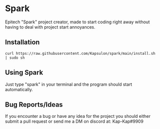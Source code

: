 # Spark
Epitech "Spark" project creator, made to start coding right away without having to deal with project start annoyances.

## Installation
```
curl https://raw.githubusercontent.com/Kapsulon/spark/main/install.sh | sudo sh
```

## Using Spark
Just type "spark" in your terminal and the program should start automatically.

## Bug Reports/Ideas
If you encounter a bug or have any idea for the project you should either submit a pull request or send me a DM on discord at: Kap-Kap#9909
